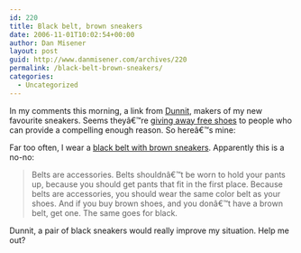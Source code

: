 ```yaml
---
id: 220
title: Black belt, brown sneakers
date: 2006-11-01T10:02:54+00:00
author: Dan Misener
layout: post
guid: http://www.danmisener.com/archives/220
permalink: /black-belt-brown-sneakers/
categories:
  - Uncategorized
---
```

In my comments this morning, a link from <a title="Link outside of this blog" class="blines3" target="_blank" href="http://www.dunnit.com/">Dunnit</a>, makers of my new favourite sneakers. Seems theyâ€™re <a title="Link outside of this blog" class="blines3" target="_blank" href="http://dunnitshoes.blogspot.com/2006/10/free-dunnit-shoes-u-joking-me.html">giving away free shoes</a> to people who can provide a compelling enough reason. So hereâ€™s mine:

Far too often, I wear a <a title="Link outside of this blog" class="blines3" target="_blank" href="http://www.rampway.org/article.php?id=245">black belt with brown sneakers</a>. Apparently this is a no-no:

> Belts are accessories. Belts shouldnâ€™t be worn to hold your pants up, because you should get pants that fit in the first place. Because belts are accessories, you should wear the same color belt as your shoes. And if you buy brown shoes, and you donâ€™t have a brown belt, get one. The same goes for black.

Dunnit, a pair of black sneakers would really improve my situation. Help me out?